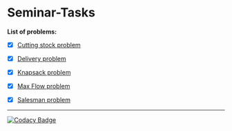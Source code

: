 # Seminar-Tasks

**List of problems:**
- [x] [Cutting stock problem](/Seminar_Task_1)
- [x] [Delivery problem](/Seminar_Task_2)
- [x] [Knapsack problem](/Seminar_Task_3)
- [x] [Max Flow problem](/Seminar_Task_4)
- [x] [Salesman problem](/Seminar_Task_5)


***
[![Codacy Badge](https://api.codacy.com/project/badge/Grade/df9dc9b0d54843fcaef4baa27d6203b5)](https://www.codacy.com?utm_source=github.com&amp;utm_medium=referral&amp;utm_content=MrTrojan52/Seminar-Tasks&amp;utm_campaign=Badge_Grade)

